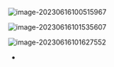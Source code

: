 ![image-20230616100515967](Y:\github_local\notebook\项目评估\任职资格申请\.基本信息.assets\image-20230616100515967.png)

![image-20230616101535607](Y:\github_local\notebook\项目评估\任职资格申请\.基本信息.assets\image-20230616101535607.png)

![image-20230616101627552](Y:\github_local\notebook\项目评估\任职资格申请\.基本信息.assets\image-20230616101627552.png)

-  